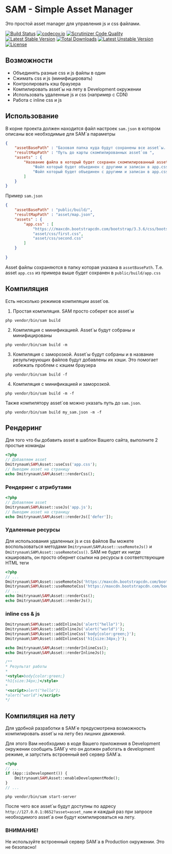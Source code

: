 # SAM - Simple Asset Manager
Это простой asset manager для управления js и css файлами.

[![Build Status](https://travis-ci.org/DmitryNaum/SAM.svg?branch=master)](https://travis-ci.org/DmitryNaum/SAM)
[![codecov.io](https://codecov.io/github/DmitryNaum/SAM/coverage.svg?branch=master)](https://codecov.io/github/DmitryNaum/SAM?branch=master)
[![Scrutinizer Code Quality](https://scrutinizer-ci.com/g/DmitryNaum/SAM/badges/quality-score.png?b=master)](https://scrutinizer-ci.com/g/DmitryNaum/SAM/?branch=master)
[![Latest Stable Version](https://poser.pugx.org/dmitrynaum/sam/v/stable)](https://packagist.org/packages/dmitrynaum/sam) 
[![Total Downloads](https://poser.pugx.org/dmitrynaum/sam/downloads)](https://packagist.org/packages/dmitrynaum/sam) 
[![Latest Unstable Version](https://poser.pugx.org/dmitrynaum/sam/v/unstable)](https://packagist.org/packages/dmitrynaum/sam) 
[![License](https://poser.pugx.org/dmitrynaum/sam/license)](https://packagist.org/packages/dmitrynaum/sam)


## Возможности
- Объединять разные css и js файлы в один
- Сжимать css и js (минифицировать)
- Контролировать кэш браузера
- Компилировать asset`ы на лету в Development окружении
- Использовать удаленные js и css (например с CDN)
- Работа с inline css и js

## Использование

В корне проекта должен находится файл настроек `sam.json` в котором описаны все необходимые для SAM`а параметры
```json
{
    "assetBasePath" : "Базовая папка куда будут сохранены все asset`ы. Должна быть доступна из web!",
    "resultMapPath" : "Путь до карты скомпилированных asset`ов ",
    "assets" : { 
        "Название файла в который будет сохранен скомпилированный asset (app.css) является названием asset`а " : [
            "Файл который будет объединен с другими и записан в app.css",
            "Файл который будет объединен с другими и записан в app.css"
        ]
    }
}
```

Пример `sam.json`
```json
{
    "assetBasePath" : "public/build/",
    "resultMapPath" : "asset/map.json",
    "assets" : {
        "app.css" : [
            "https:///maxcdn.bootstrapcdn.com/bootstrap/3.3.6/css/bootstrap.min.css",
            "asset/css/first.css",
            "asset/css/second.css"
        ]
    }
    
}
```

Asset файлы сохраняются в папку которая указана в `assetBasePath`. Т.е. asset `app.css` из примера
выше будет сохранен в `public/build/app.css`

## Компиляция
Есть несколько режимов компиляции asset\`ов.
1. Простая компиляция. SAM просто соберет все asset\`ы
```
php vendor/bin/sam build
```
2. Компиляция с минификацией. Asset\`ы будут собраны и минифицированы
```
php vendor/bin/sam build -m
```
3. Компиляция с заморозкой. Asset\`ы будут собраны и в название результирующих файлов будут добавлены их хэши. Это помогает избежать проблем с кэшем браузера
```
php vendor/bin/sam build -f
```
4. Компиляция с минификацией и заморозкой.
 ```
php vendor/bin/sam build -m -f
```
Также компилятору asset\`ов можно указать путь до `sam.json`.
```
php vendor/bin/sam build my_sam.json -m -f
```

## Рендеринг
Для того что бы добавить asset в шаблон Вашего сайта, выполните 2 простые команды
```php
<?php
// Добавляем asset
Dmitrynaum\SAM\Asset::useCss('app.css');
// Выводим asset на страницу
echo Dmitrynaum\SAM\Asset::renderCss();
```

### Рендеринг с атрибутами
```php
<?php
// Добавляем asset
Dmitrynaum\SAM\Asset::useJs('app.js');
// Выводим asset на страницу
echo Dmitrynaum\SAM\Asset::renderJs(['defer']);
```

### Удаленные ресурсы
Для использования удаленных js и css файлов Вы можете воспользоваться методами `Dmitrynaum\SAM\Asset::useRemoteJs()` и `Dmitrynaum\SAM\Asset::useRemoteCss()`.
SAM не будет их нигде кэшировать, он просто обернет ссылки на ресурсы в соответствующие HTML теги
```php
<?php
// ...
Dmitrynaum\SAM\Asset::useRemoteJs('https://maxcdn.bootstrapcdn.com/bootstrap/3.3.6/js/bootstrap.min.js');
Dmitrynaum\SAM\Asset::useRemoteCss('https://maxcdn.bootstrapcdn.com/bootstrap/3.3.6/css/bootstrap.min.css');
// ...
echo Dmitrynaum\SAM\Asset::renderCss();
echo Dmitrynaum\SAM\Asset::renderJs();
```

### inline css & js
```php
Dmitrynaum\SAM\Asset::addInlineJs('alert("hello")');
Dmitrynaum\SAM\Asset::addInlineJs('alert("world")');
Dmitrynaum\SAM\Asset::addInlineCss('body{color:green;}');
Dmitrynaum\SAM\Asset::addInlineCss('h1{size:34px;}');

echo Dmitrynaum\SAM\Asset::renderInlineCss();
echo Dmitrynaum\SAM\Asset::renderInlineJs();

/**
* Результат работы
*
*<style>body{color:green;}
*h1{size:34px;}</style>
*
*<script>alert("hello");
*alert("world")</script>
*/

```

## Компиляция на лету
Для удобной разработки в SAM\`е предусмотрена возможность компилировать asset\`ы на лету без лишних движений.

Для этого Вам необходимо в коде Вашего приложения в Development окружении сообщить SAM\`у что он должен работать в development режиме, и запустить встроенный веб сервер SAM\`а.
```php
<?php
// ...
if (App::isDevelopment()) {
    Dmitrynaum\SAM\Asset::enableDevelopmentMode();
}
// ...
```
```
php vendor/bin/sam start-server
```

После чего все asset\`ы будут доступны по адресу `http://127.0.0.1:8652?asset=asset_name` и каждый раз при запросе необходимого asset\`а они будут компилироваться на лету.
### ВНИМАНИЕ!
Не используйте встроенный сервер SAM\`а в Production окружении. Это не безопасно!
